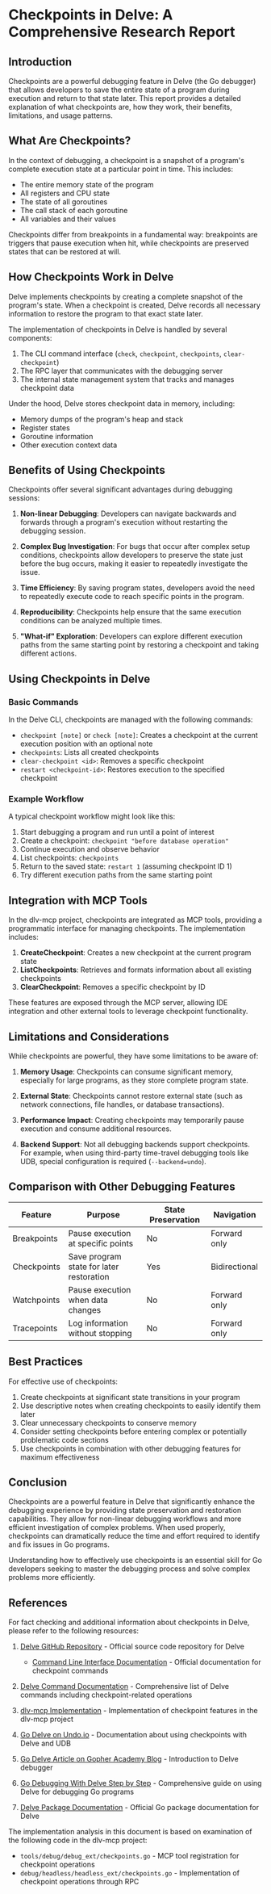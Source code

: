 # Checkpoints in Delve: A Comprehensive Research Report

## Introduction

Checkpoints are a powerful debugging feature in Delve (the Go debugger) that allows developers to save the entire state of a program during execution and return to that state later. This report provides a detailed explanation of what checkpoints are, how they work, their benefits, limitations, and usage patterns.

## What Are Checkpoints?

In the context of debugging, a checkpoint is a snapshot of a program's complete execution state at a particular point in time. This includes:

- The entire memory state of the program
- All registers and CPU state
- The state of all goroutines
- The call stack of each goroutine
- All variables and their values

Checkpoints differ from breakpoints in a fundamental way: breakpoints are triggers that pause execution when hit, while checkpoints are preserved states that can be restored at will.

## How Checkpoints Work in Delve

Delve implements checkpoints by creating a complete snapshot of the program's state. When a checkpoint is created, Delve records all necessary information to restore the program to that exact state later.

The implementation of checkpoints in Delve is handled by several components:

1. The CLI command interface (`check`, `checkpoint`, `checkpoints`, `clear-checkpoint`)
2. The RPC layer that communicates with the debugging server
3. The internal state management system that tracks and manages checkpoint data

Under the hood, Delve stores checkpoint data in memory, including:
- Memory dumps of the program's heap and stack
- Register states
- Goroutine information
- Other execution context data

## Benefits of Using Checkpoints

Checkpoints offer several significant advantages during debugging sessions:

1. **Non-linear Debugging**: Developers can navigate backwards and forwards through a program's execution without restarting the debugging session.

2. **Complex Bug Investigation**: For bugs that occur after complex setup conditions, checkpoints allow developers to preserve the state just before the bug occurs, making it easier to repeatedly investigate the issue.

3. **Time Efficiency**: By saving program states, developers avoid the need to repeatedly execute code to reach specific points in the program.

4. **Reproducibility**: Checkpoints help ensure that the same execution conditions can be analyzed multiple times.

5. **"What-if" Exploration**: Developers can explore different execution paths from the same starting point by restoring a checkpoint and taking different actions.

## Using Checkpoints in Delve

### Basic Commands

In the Delve CLI, checkpoints are managed with the following commands:

- `checkpoint [note]` or `check [note]`: Creates a checkpoint at the current execution position with an optional note
- `checkpoints`: Lists all created checkpoints
- `clear-checkpoint <id>`: Removes a specific checkpoint
- `restart <checkpoint-id>`: Restores execution to the specified checkpoint

### Example Workflow

A typical checkpoint workflow might look like this:

1. Start debugging a program and run until a point of interest
2. Create a checkpoint: `checkpoint "before database operation"`
3. Continue execution and observe behavior
4. List checkpoints: `checkpoints`
5. Return to the saved state: `restart 1` (assuming checkpoint ID 1)
6. Try different execution paths from the same starting point

## Integration with MCP Tools

In the dlv-mcp project, checkpoints are integrated as MCP tools, providing a programmatic interface for managing checkpoints. The implementation includes:

1. **CreateCheckpoint**: Creates a new checkpoint at the current program state
2. **ListCheckpoints**: Retrieves and formats information about all existing checkpoints
3. **ClearCheckpoint**: Removes a specific checkpoint by ID

These features are exposed through the MCP server, allowing IDE integration and other external tools to leverage checkpoint functionality.

## Limitations and Considerations

While checkpoints are powerful, they have some limitations to be aware of:

1. **Memory Usage**: Checkpoints can consume significant memory, especially for large programs, as they store complete program state.

2. **External State**: Checkpoints cannot restore external state (such as network connections, file handles, or database transactions).

3. **Performance Impact**: Creating checkpoints may temporarily pause execution and consume additional resources.

4. **Backend Support**: Not all debugging backends support checkpoints. For example, when using third-party time-travel debugging tools like UDB, special configuration is required (`--backend=undo`).

## Comparison with Other Debugging Features

| Feature | Purpose | State Preservation | Navigation |
|---------|---------|-------------------|------------|
| Breakpoints | Pause execution at specific points | No | Forward only |
| Checkpoints | Save program state for later restoration | Yes | Bidirectional |
| Watchpoints | Pause execution when data changes | No | Forward only |
| Tracepoints | Log information without stopping | No | Forward only |

## Best Practices

For effective use of checkpoints:

1. Create checkpoints at significant state transitions in your program
2. Use descriptive notes when creating checkpoints to easily identify them later
3. Clear unnecessary checkpoints to conserve memory
4. Consider setting checkpoints before entering complex or potentially problematic code sections
5. Use checkpoints in combination with other debugging features for maximum effectiveness

## Conclusion

Checkpoints are a powerful feature in Delve that significantly enhance the debugging experience by providing state preservation and restoration capabilities. They allow for non-linear debugging workflows and more efficient investigation of complex problems. When used properly, checkpoints can dramatically reduce the time and effort required to identify and fix issues in Go programs.

Understanding how to effectively use checkpoints is an essential skill for Go developers seeking to master the debugging process and solve complex problems more efficiently. 

## References

For fact checking and additional information about checkpoints in Delve, please refer to the following resources:

1. [Delve GitHub Repository](https://github.com/go-delve/delve) - Official source code repository for Delve
   - [Command Line Interface Documentation](https://github.com/go-delve/delve/blob/master/Documentation/cli/README.md#check) - Official documentation for checkpoint commands

2. [Delve Command Documentation](https://github.com/go-delve/delve/blob/master/Documentation/cli/README.md) - Comprehensive list of Delve commands including checkpoint-related operations

3. [dlv-mcp Implementation](https://github.com/xhd2015/dlv-mcp/blob/master/debug/headless/headless_ext/checkpoints.go) - Implementation of checkpoint features in the dlv-mcp project

4. [Go Delve on Undo.io](https://docs.undo.io/GoDelve.html) - Documentation about using checkpoints with Delve and UDB

5. [Go Delve Article on Gopher Academy Blog](https://blog.gopheracademy.com/advent-2014/delve/) - Introduction to Delve debugger

6. [Go Debugging With Delve Step by Step](https://golang.cafe/blog/golang-debugging-with-delve.html) - Comprehensive guide on using Delve for debugging Go programs

7. [Delve Package Documentation](https://pkg.go.dev/github.com/go-delve/delve) - Official Go package documentation for Delve

The implementation analysis in this document is based on examination of the following code in the dlv-mcp project:
- `tools/debug/debug_ext/checkpoints.go` - MCP tool registration for checkpoint operations
- `debug/headless/headless_ext/checkpoints.go` - Implementation of checkpoint operations through RPC 